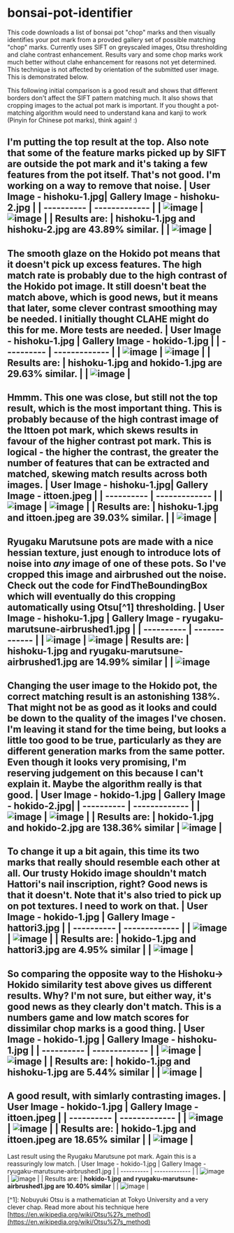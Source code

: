 # bonsai-pot-identifier
This code downloads a list of bonsai pot "chop" marks and then visually identifies your pot mark from a provded gallery set of possible matching "chop" marks. Currently uses SIFT on greyscaled images, Otsu thresholding and clahe contrast enhancement. Results vary and some chop marks work much better without clahe enhancement for reasons not yet determined. This technique is not affected by orientation of the submitted user image. This is demonstrated below.

This following initial comparison is a good result and shows that different borders don't affect the SIFT pattern matching much. It also shows that cropping images to the actual pot mark is important. If you thought a pot-matching algorithm would need to understand kana and kanji to work (Pinyin for Chinese pot marks), think again! :)

I'm putting the top result at the top. Also note that some of the feature marks picked up by SIFT are outside the pot mark and it's taking a few features from the pot itself. That's not good. I'm working on a way to remove that noise.
| User Image - hishoku-1.jpg| Gallery Image - hishoku-2.jpg |
| ---------- | ------------- |
| ![image](https://github.com/mandeldebugger/bonsai-pot-identifier/assets/2265446/9e8ad47a-33e7-4732-8d60-b8265355abd0) | ![image](https://github.com/mandeldebugger/bonsai-pot-identifier/assets/2265446/d812b852-44b8-4898-9293-29e9cc219cfb) |
| Results are: | hishoku-1.jpg and hishoku-2.jpg are **43.89% similar**. |
| ![image](https://github.com/mandeldebugger/bonsai-pot-identifier/assets/2265446/a90b54ee-0008-464b-9115-c5f36dda4252) |
------------------------------

The smooth glaze on the Hokido pot means that it doesn't pick up excess features. The high match rate is probably due to the high contrast of the Hokido pot image. It still doesn't beat the match above, which is good news, but it means that later, some clever contrast smoothing may be needed. I initially thought CLAHE might do this for me. More tests are needed.
| User Image - hishoku-1.jpg | Gallery Image - hokido-1.jpg |
| ---------- | ------------- |
| ![image](https://github.com/mandeldebugger/bonsai-pot-identifier/assets/2265446/9e8ad47a-33e7-4732-8d60-b8265355abd0) | ![image](https://github.com/mandeldebugger/bonsai-pot-identifier/assets/2265446/881b5a41-7ebc-4925-b558-aab9b1db0f7e) |
| Results are: | hishoku-1.jpg and hokido-1.jpg are **29.63% similar**. |
| ![image](https://github.com/mandeldebugger/bonsai-pot-identifier/assets/2265446/05f88708-1ead-4e7f-bc1e-649bf8345a8a) |
------------------------------

Hmmm. This one was close, but still not the top result, which is the most important thing. This is probably because of the high contrast image of the Ittoen pot mark, which skews results in favour of the higher contrast pot mark. This is logical - the higher the contrast, the greater the number of features that can be extracted and matched, skewing match results across both images.
| User Image - hishoku-1.jpg| Gallery Image - ittoen.jpeg |
| ---------- | ------------- |
| ![image](https://github.com/mandeldebugger/bonsai-pot-identifier/assets/2265446/9e8ad47a-33e7-4732-8d60-b8265355abd0) | ![image](https://github.com/mandeldebugger/bonsai-pot-identifier/assets/2265446/2ea01962-5216-4860-a8ca-2f79bb6fea7a) |
| Results are: | hishoku-1.jpg and ittoen.jpeg are **39.03% similar**. |
| ![image](https://github.com/mandeldebugger/bonsai-pot-identifier/assets/2265446/0688acc6-42ad-47de-aea3-73f2b5cc7155) |
------------------------------

Ryugaku Marutsune pots are made with a nice hessian texture, just enough to introduce lots of noise into _any_ image of one of these pots. So I've cropped this image and airbrushed out the noise. Check out the code for FindTheBoundingBox which will eventually do this cropping automatically using Otsu[^1] thresholding. 
| User Image - hishoku-1.jpg | Gallery Image - ryugaku-marutsune-airbrushed1.jpg |
| ---------- | ------------- |
| ![image](https://github.com/mandeldebugger/bonsai-pot-identifier/assets/2265446/9e8ad47a-33e7-4732-8d60-b8265355abd0) | ![image](https://github.com/mandeldebugger/bonsai-pot-identifier/assets/2265446/d9e61f44-b4c7-414a-8c3c-135118d0693a)
| Results are: | hishoku-1.jpg and ryugaku-marutsune-airbrushed1.jpg are **14.99% similar** |
| ![image](https://github.com/mandeldebugger/bonsai-pot-identifier/assets/2265446/be95ef00-add1-4378-a28d-2b655369d1e1)
------------------------------

Changing the user image to the Hokido pot, the correct matching result is an astonishing 138%. That might not be as good as it looks and could be down to the quality of the images I've chosen. I'm leaving it stand for the time being, but looks a little too good to be true, particularly as they are different generation marks from the same potter. Even though it looks very promising, I'm reserving judgement on this because I can't explain it. Maybe the algorithm really is that good.
| User Image - hokido-1.jpg | Gallery Image - hokido-2.jpg|
| ---------- | ------------- |
| ![image](https://github.com/mandeldebugger/bonsai-pot-identifier/assets/2265446/055ca81a-3e30-404d-a444-a60ddfa36777) | ![image](https://github.com/mandeldebugger/bonsai-pot-identifier/assets/2265446/919434f9-7303-404b-ae28-89f6e80976ed) |
| Results are: | hokido-1.jpg and hokido-2.jpg are **138.36% similar**
| ![image](https://github.com/mandeldebugger/bonsai-pot-identifier/assets/2265446/0d119d32-7884-4453-b899-b2f9c6610e3e) |
------------------------------

To change it up a bit again, this time its two marks that really should resemble each other at all. Our trusty Hokido image shouldn't match Hattori's nail inscription, right? Good news is that it doesn't. Note that it's also tried to pick up on pot textures. I need to work on that.
| User Image - hokido-1.jpg | Gallery Image - hattori3.jpg |
| ---------- | ------------- |
| ![image](https://github.com/mandeldebugger/bonsai-pot-identifier/assets/2265446/055ca81a-3e30-404d-a444-a60ddfa36777) | ![image](https://github.com/mandeldebugger/bonsai-pot-identifier/assets/2265446/25d67394-1852-4d66-a8e4-bb4ebe17bd6e) |
| Results are: | hokido-1.jpg and hattori3.jpg are **4.95% similar** |
| ![image](https://github.com/mandeldebugger/bonsai-pot-identifier/assets/2265446/46d9a325-a536-4023-97d6-961d851b968b) |
------------------------------

So comparing the opposite way to the Hishoku-> Hokido similarity test above gives us different results. Why? I'm not sure, but either way, it's good news as they clearly don't match. This is a numbers game and low match scores for dissimilar chop marks is a good thing.
| User Image - hokido-1.jpg | Gallery Image - hishoku-1.jpg |
| ---------- | ------------- |
| ![image](https://github.com/mandeldebugger/bonsai-pot-identifier/assets/2265446/055ca81a-3e30-404d-a444-a60ddfa36777) | ![image](https://github.com/mandeldebugger/bonsai-pot-identifier/assets/2265446/9e8ad47a-33e7-4732-8d60-b8265355abd0) |
| Results are: | hokido-1.jpg and hishoku-1.jpg are **5.44% similar** |
| ![image](https://github.com/mandeldebugger/bonsai-pot-identifier/assets/2265446/6e0b1e43-5ab0-41e1-8ba4-ae351de394a3) |
------------------------------

A good result, with simlarly contrasting images.
| User Image - hokido-1.jpg | Gallery Image - ittoen.jpeg |
| ---------- | ------------- |
| ![image](https://github.com/mandeldebugger/bonsai-pot-identifier/assets/2265446/055ca81a-3e30-404d-a444-a60ddfa36777) | ![image](https://github.com/mandeldebugger/bonsai-pot-identifier/assets/2265446/2ea01962-5216-4860-a8ca-2f79bb6fea7a) |
| Results are: | **hokido-1.jpg and ittoen.jpeg are 18.65% similar** |
| ![image](https://github.com/mandeldebugger/bonsai-pot-identifier/assets/2265446/54bfef47-d6ea-433b-9d96-093abd742d6b) | 
------------------------------

Last result using the Ryugaku Marutsune pot mark. Again this is a reassuringly low match.
| User Image - hokido-1.jpg | Gallery Image - ryugaku-marutsune-airbrushed1.jpg |
| ---------- | ------------- |
| ![image](https://github.com/mandeldebugger/bonsai-pot-identifier/assets/2265446/055ca81a-3e30-404d-a444-a60ddfa36777) | ![image](https://github.com/mandeldebugger/bonsai-pot-identifier/assets/2265446/0d319f1d-8dd1-40a7-938c-437bde0f646f) |
| Results are: | **hokido-1.jpg and ryugaku-marutsune-airbrushed1.jpg are 10.40% similar** |
| ![image](https://github.com/mandeldebugger/bonsai-pot-identifier/assets/2265446/7101a154-4526-4468-8358-9e5f86864ffb) |




​[^1]: Nobuyuki Otsu is a mathematician at Tokyo University and a very clever chap. Read more about his technique here [https://en.wikipedia.org/wiki/Otsu%27s_method](https://en.wikipedia.org/wiki/Otsu%27s_method)

